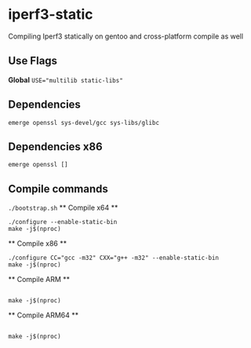 # iperf3-static
Compiling Iperf3 statically on gentoo and cross-platform compile as well

## Use Flags
**Global**
`USE="multilib static-libs"`

## Dependencies
`emerge openssl sys-devel/gcc sys-libs/glibc`

## Dependencies x86
`emerge openssl []`

## Compile commands
`./bootstrap.sh`
** Compile x64 **
```
./configure --enable-static-bin
make -j$(nproc)
```
** Compile x86 **
```
./configure CC="gcc -m32" CXX="g++ -m32" --enable-static-bin
make -j$(nproc)
```
** Compile ARM **
```

make -j$(nproc)
```

** Compile ARM64 **
```

make -j$(nproc)
```
